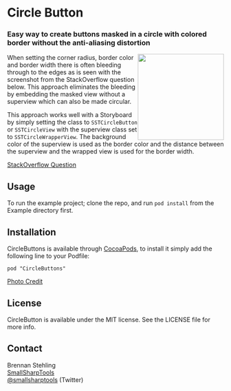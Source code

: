 # Circle Button

### Easy way to create buttons masked in a circle with colored border without the anti-aliasing distortion

<img src="../master/CircleButtons.png" style="width: 200px; float: right;" alt="" />

When setting the corner radius, border color and border width there is often bleeding through to the 
edges as is seen with the screenshot from the StackOverflow question below. This approach eliminates
the bleeding by embedding the masked view without a superview which can also be made circular.

This approach works well with a Storyboard by simply setting the class to `SSTCircleButton` or
`SSTCircleView` with the superview class set to `SSTCircleWrapperView`. The background color of
the superview is used as the border color and the distance between the superview and the wrapped
view is used for the border width.

[StackOverflow Question](http://stackoverflow.com/questions/19565736/ios-rounded-rectangle-with-border-bleeds-color)

## Usage

To run the example project; clone the repo, and run `pod install` from the Example directory first.

## Installation

CircleButtons is available through [CocoaPods](http://cocoapods.org), to install
it simply add the following line to your Podfile:

    pod "CircleButtons"

[Photo Credit](http://www.fanpop.com/clubs/candice-accola/images/16474223/title/new-hq-headshot-photo)

## License

CircleButton is available under the MIT license. See the LICENSE file for more info.

## Contact

Brennan Stehling  
[SmallSharpTools](http://www.smallsharptools.com/)  
[@smallsharptools](https://twitter.com/smallsharptools) (Twitter)  

